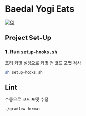 # Baedal Yogi Eats

[![CI](https://github.com/F-Stuck-in-T/baedal-yogi-eats-be/actions/workflows/ci.yml/badge.svg)](https://github.com/F-Stuck-in-T/baedal-yogi-eats-be/actions/workflows/ci.yml)

## Project Set-Up

### 1. Run `setup-hooks.sh`

프리 커밋 설정으로 커밋 전 코드 포맷 검사

```bash
sh setup-hooks.sh
```

## Lint

수동으로 코드 포맷 수정

```bash
./gradlew format
```